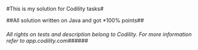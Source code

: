 #This is my solution for Codility tasks#

##All solution written on Java and got *100% points##

###### All rights on tests and description belong to Codility. For more information refer to app.codility.com######